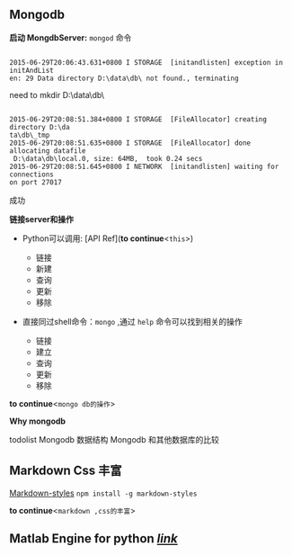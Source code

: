 ## Mongodb
__启动 MongdbServer:__ 
`mongod` 命令
``` ansi

2015-06-29T20:06:43.631+0800 I STORAGE  [initandlisten] exception in initAndList
en: 29 Data directory D:\data\db\ not found., terminating

```
need to mkdir D:\data\db\

``` ansi

2015-06-29T20:08:51.384+0800 I STORAGE  [FileAllocator] creating directory D:\da
ta\db\_tmp
2015-06-29T20:08:51.635+0800 I STORAGE  [FileAllocator] done allocating datafile
 D:\data\db\local.0, size: 64MB,  took 0.24 secs
2015-06-29T20:08:51.645+0800 I NETWORK  [initandlisten] waiting for connections
on port 27017

```
成功

__链接server和操作__

- Python可以调用: [API Ref](__to continue__<`this`>)

  - 链接
  - 新建
  - 查询
  - 更新
  - 移除

- 直接同过shell命令：`mongo` ,通过 `help` 命令可以找到相关的操作
   - 链接
   - 建立
   - 查询
   - 更新
   - 移除

__to continue__<`mongo db的操作`>

__Why mongodb__

todolist 
Mongodb 数据结构 
Mongodb 和其他数据库的比较


## Markdown Css 丰富
[Markdown-styles](https://github.com/mixu/markdown-styles)
`npm install -g markdown-styles`

__to continue__<`markdown ,css的丰富`>

## Matlab Engine for python [_link_](http://cn.mathworks.com/help/matlab/matlab-engine-for-python.html)





